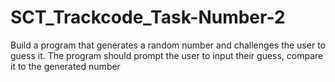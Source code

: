 # SCT_Trackcode_Task-Number-2
 Build a program that generates a random number and challenges the user to guess it. The program should prompt the user to input their guess, compare it to the generated number 
